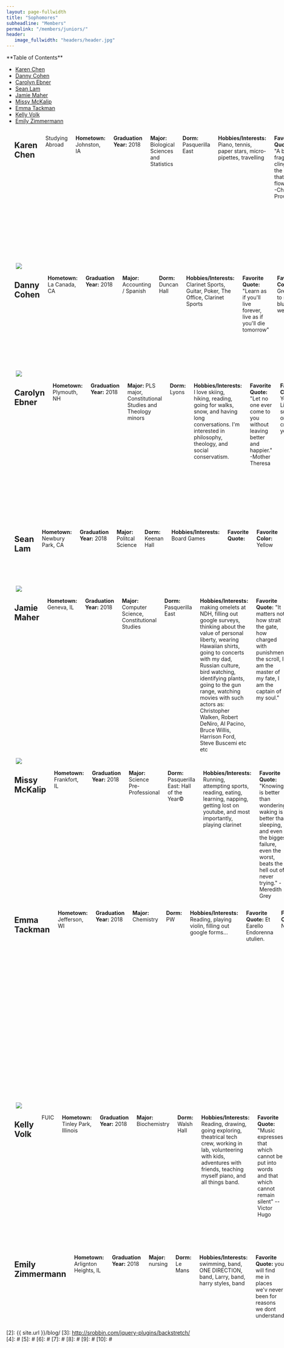 ```yaml
---
layout: page-fullwidth
title: "Sophomores"
subheadline: "Members"
permalink: "/members/juniors/"
header:
   image_fullwidth: "headers/header.jpg"
---
```

<div class="row">
<div class="medium-4 medium-push-8 columns" markdown="1">
<div class="panel radius" markdown="1">
**Table of Contents**

* <a href="#karen_chen">Karen Chen</a>
* <a href="#danny_cohen">Danny Cohen</a>
* <a href="#carolyn_ebner">Carolyn Ebner</a>
* <a href="#sean_lam">Sean Lam</a>
* <a href="#jamie_maher">Jamie Maher</a>
* <a href="#missy_mckalip">Missy McKalip</a>
* <a href="#emma_tackman">Emma Tackman</a>
* <a href="#kelly_volk">Kelly Volk</a>
* <a href="#emily_zimmermann">Emily Zimmermann</a>
</div>
</div><!-- /.medium-4.columns -->



<div class="medium-8 medium-pull-4 columns" markdown="1">
<a name="karen_chen"></a> 

## Karen Chen
Studying Abroad

**Hometown:** Johnston, IA

**Graduation Year:** 2018

**Major:** Biological Sciences and Statistics

**Dorm:** Pasquerilla East

**Hobbies/Interests:** Piano, tennis, paper stars, micro-pipettes, travelling

**Favorite Quote:** "A bit of fragrance clings to the hand that gives flowers" -Chinese Proverb

**Favorite Color:** Purple

**Interesting Fact(s):** My dad and I arrived on campus at Notre Dame 20 years apart on the same exact date!

**Future Plans:** I hope to attend medical school, but there's really no set path as of right now. I mean, being a hobo sounds pretty appealing sometimes too so....

**Dream Job:**

**Favorite Song:**

**Favorite Place on Campus:**

**Favorite Band Memory:**



</div><!-- /.medium-8.columns -->
</div>










<div class="row">
<div class="medium-4 medium-push-8 columns" markdown="1"> 
&nbsp;

<img src="{{ site.url }}/images/bios/danny.jpg">
</div><!-- /.medium-4.columns -->
<div class="medium-8 medium-pull-4 columns" markdown="1">
<a name="danny_cohen"></a> 

## Danny Cohen

**Hometown:** La Canada, CA

**Graduation Year:** 2018

**Major:** Accounting / Spanish

**Dorm:** Duncan Hall

**Hobbies/Interests:** Clarinet Sports, Guitar, Poker, The Office, Clarinet Sports

**Favorite Quote:** "Learn as if you'll live forever, live as if you'll die tomorrow"

**Favorite Color:** Green to see, blue to wear

**Interesting Fact(s):** Identical twin I am

**Future Plans:** Work hard, get buckets, and retire in Newport Beach, California.

**Dream Job:** Own and run my own restaurant. Or CFO for the Boston Red Sox.

**Favorite Song:** Sparks Fly by T-Swizzle or anything from Hamilton

**Favorite Place on Campus:** Rolfs Gymnasium, The spot where Howard, Morrisey, and Lyons intersect, or 728 Pasquerilla East Hall.

**Favorite Band Memory:** Marching into Fenway Park, or beating USC at home last year.



</div><!-- /.medium-8.columns -->
</div>




<div class="row">
<div class="medium-4 medium-push-8 columns" markdown="1"> 
&nbsp;

<img src="{{ site.url }}/images/bios/carolyn.jpg">
</div><!-- /.medium-4.columns -->
<div class="medium-8 medium-pull-4 columns" markdown="1">
<a name="carolyn_ebner"></a> 

## Carolyn Ebner

**Hometown:** Plymouth, NH

**Graduation Year:** 2018

**Major:** PLS major, Constitutional Studies and Theology minors

**Dorm:** Lyons

**Hobbies/Interests:** I love skiing, hiking, reading, going for walks, snow, and having long conversations. I'm interested in philosophy, theology, and social conservatism.

**Favorite Quote:** "Let no one ever come to you without leaving better and happier." -Mother Theresa

**Favorite Color:** Yellow. Like a sunshine or creamy yellow. 

**Interesting Fact(s):** I did ski jumping in high school.

**Future Plans:** Probably teaching or grad school. 

**Dream Job:** School for life. 

**Favorite Song:** The greatest of all fight songs, the Notre Dame Victory March. But seriously, this is a hard question and the answer depends on the day. 

**Favorite Place on Campus:** The Basilica or Lyons chapel. 

**Favorite Band Memory:** Standing at attention in tunnel ND formation and hearing, "fans, take a stand, you are now live across the nation."




</div><!-- /.medium-8.columns -->
</div>







<div class="row">
<div class="medium-4 medium-push-8 columns" markdown="1"> 
</div><!-- /.medium-4.columns -->
<div class="medium-8 medium-pull-4 columns" markdown="1">
<a name="sean_lam"></a> 

## Sean Lam

**Hometown:** Newbury Park, CA

**Graduation Year:** 2018

**Major:** Politcal Science

**Dorm:** Keenan Hall

**Hobbies/Interests:** Board Games

**Favorite Quote:**

**Favorite Color:** Yellow

**Interesting Fact(s):**

**Future Plans:**

**Dream Job:**

**Favorite Song:** Hallelujah (Panic! At the Disco)

**Favorite Place on Campus:** LaFortune

**Favorite Band Memory:** Playing at this year's bowl game.


</div><!-- /.medium-8.columns -->
</div>






<div class="row">
<div class="medium-4 medium-push-8 columns" markdown="1"> 
&nbsp;

<img src="{{ site.url }}/images/bios/jamie.jpg">
</div><!-- /.medium-4.columns -->
<div class="medium-8 medium-pull-4 columns" markdown="1">
<a name="jamie_maher"></a> 

## Jamie Maher

**Hometown:** Geneva, IL

**Graduation Year:** 2018

**Major:** Computer Science, Constitutional Studies

**Dorm:** Pasquerilla East

**Hobbies/Interests:** making omelets at NDH, filling out google surveys, thinking about the value of personal liberty, wearing Hawaiian shirts, going to concerts with my dad, Russian culture, bird watching, identifying plants, going to the gun range, watching movies with such actors as: Christopher Walken, Robert DeNiro, Al Pacino, Bruce Willis, Harrison Ford, Steve Buscemi etc etc

**Favorite Quote:** "It matters not how strait the gate, how charged with punishments the scroll, I am the master of my fate, I am the captain of my soul."

**Favorite Color:** #169DB5

**Interesting Fact(s):** I watch The Godfather every Christmas, as per the longstanding tradition in my household. I've also met a 2016 presidential candidate.

**Future Plans:** I would like to work in the world of computer security. Specifically in defense of cyber terrorism.

**Dream Job:** The first woman president 😉

**Favorite Song:** ["Money for Nothing"](https://www.youtube.com/watch?v=lAD6Obi7Cag) by Dire Straits, ["Simple Man"](https://www.youtube.com/watch?v=4z3gkq_gWL4) by Lynyrd Lkynyrd, ["Dirty World"](https://www.youtube.com/watch?v=tjjn3qYhwaU) by The Traveling Wilburys. Really anything classified as "dad rock".

**Favorite Place on Campus:** Benches in front of the dome, the courtyard inside of Hayes-Healey/Hurley, North Dining Hall

**Favorite Band Memory:** Gameday brunch!

 

</div><!-- /.medium-8.columns -->
</div>






<div class="row">
<div class="medium-4 medium-push-8 columns" markdown="1"> 
&nbsp;

<img src="{{ site.url }}/images/bios/missy.jpg">
</div><!-- /.medium-4.columns -->
<div class="medium-8 medium-pull-4 columns" markdown="1">
<a name="missy_mckalip"></a> 

## Missy McKalip

**Hometown:** Frankfort, IL

**Graduation Year:** 2018

**Major:** Science Pre-Professional

**Dorm:** Pasquerilla East: Hall of the Year©

**Hobbies/Interests:**  Running, attempting sports, reading, eating, learning, napping, getting lost on youtube, and most importantly, playing clarinet

**Favorite Quote:** "Knowing is better than wondering, waking is better than sleeping, and even the biggest failure, even the worst, beats the hell out of never trying." -Meredith Grey 

**Favorite Color:** Blue

**Interesting Fact(s):** I have run two marathons and a handful of half marathons. 

**Future Plans:**  After graduation, I plan to attend medical school and become a surgeon. Also, I really want to get a puppy. 

**Dream Job:** See above ;)

**Favorite Place on Campus:** The grotto late at night and the swing in front of Sorin






</div><!-- /.medium-8.columns -->
</div>



<div class="row">
<div class="medium-4 medium-push-8 columns" markdown="1"> 
</div><!-- /.medium-4.columns -->
<div class="medium-8 medium-pull-4 columns" markdown="1">
<a name="emma_tackman"></a> 

## Emma Tackman

**Hometown:** Jefferson, WI

**Graduation Year:** 2018

**Major:** Chemistry

**Dorm:** PW

**Hobbies/Interests:** Reading, playing violin, filling out google forms...

**Favorite Quote:** Et Earello Endorenna utulien.

**Favorite Color:** Navy

**Interesting Fact(s):** I was found in a cardboard box in China somewhere when I was 3 days old.

**Future Plans:** Work in a semi-chemistry related field out of college, get promoted to middle management and then lag in my professional career progression, possibly get shunted between departments before a quiet and possibly dull retirement in the countryside of New Hampshire with my 2 cats

**Dream Job:**

**Favorite Song:**

**Favorite Place on Campus:**

**Favorite Band Memory:**


</div><!-- /.medium-8.columns -->
</div>





<div class="row">
<div class="medium-4 medium-push-8 columns" markdown="1"> 
&nbsp;

<img src="{{ site.url }}/images/bios/kelly.jpg">
</div><!-- /.medium-4.columns -->
<div class="medium-8 medium-pull-4 columns" markdown="1">
<a name="kelly_volk"></a> 

## Kelly Volk
FUIC

**Hometown:** Tinley Park, Illinois

**Graduation Year:** 2018

**Major:** Biochemistry

**Dorm:** Walsh Hall

**Hobbies/Interests:** Reading, drawing, going exploring, theatrical tech crew, working in lab, volunteering with kids, adventures with friends, teaching myself piano, and all things band.

**Favorite Quote:** "Music expresses that which cannot be put into words and that which cannot remain silent" -- Victor Hugo

**Favorite Color:** Red and Blue

**Interesting Fact(s):** Sometimes I have perceptions of colors in letters, numbers, and music. Each number has its own color, but not all of the letters.

**Future Plans:** Go to grad school, get caught up in some fascinating research project, then eventually save the world a little bit after making some medically significant discoveries. 

**Dream Job:**

**Favorite Song:**

**Favorite Place on Campus:**

**Favorite Band Memory:**


</div><!-- /.medium-8.columns -->
</div>





<div class="row">
<div class="medium-4 medium-push-8 columns" markdown="1"> 
</div><!-- /.medium-4.columns -->
<div class="medium-8 medium-pull-4 columns" markdown="1">
<a name="emily_zimmermann"></a> 

## Emily Zimmermann

**Hometown:** Arlignton Heights, IL

**Graduation Year:** 2018

**Major:** nursing

**Dorm:** Le Mans

**Hobbies/Interests:** swimming, band,  ONE DIRECTION, band, Larry, band, harry styles, band

**Favorite Quote:** you will find me in places we'v never been for reasons we dont understand 

**Favorite Color:** greeny/blue

**Interesting Fact(s):** i can swallow the goldfish snacks whole

**Future Plans:** getting a job

**Dream Job:** nurse in NICU/performer at Disney World 

**Favorite Song:** Where do broken hearts go by one direction 

**Favorite Place on Campus:** at SMC my room at ND missys room 

**Favorite Band Memory:** going to PITT with sorin's band 






</div><!-- /.medium-8.columns -->
</div><!-- /.row -->

 [1]: http://kramdown.gettalong.org/converter/html.html#toc
 [2]: {{ site.url }}/blog/
 [3]: http://srobbin.com/jquery-plugins/backstretch/
 [4]: #
 [5]: #
 [6]: #
 [7]: #
 [8]: #
 [9]: #
 [10]: #
